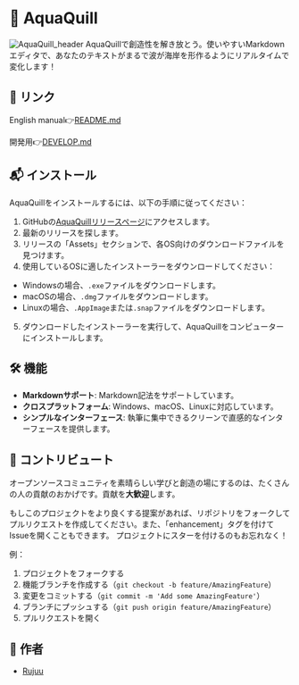 # 🌊 AquaQuill

![AquaQuill_header](https://github.com/user-attachments/assets/df515c2f-a78d-413f-bc62-b6984e5a10c5)
AquaQuillで創造性を解き放とう。使いやすいMarkdownエディタで、あなたのテキストがまるで波が海岸を形作るようにリアルタイムで変化します！

## 🔗 リンク

English manual👉[README.md](https://github.com/Rujuu-prog/AquaQuill/blob/main/README.md)

開発用👉[DEVELOP.md](https://github.com/Rujuu-prog/AquaQuill/blob/main/DEVELOP.md)

## 📬 インストール

AquaQuillをインストールするには、以下の手順に従ってください：

1. GitHubの[AquaQuillリリースページ](https://github.com/Rujuu-prog/AquaQuill/releases)にアクセスします。
2. 最新のリリースを探します。
3. リリースの「Assets」セクションで、各OS向けのダウンロードファイルを見つけます。
4. 使用しているOSに適したインストーラーをダウンロードしてください：
  - Windowsの場合、`.exe`ファイルをダウンロードします。
  - macOSの場合、`.dmg`ファイルをダウンロードします。
  - Linuxの場合、`.AppImage`または`.snap`ファイルをダウンロードします。
5. ダウンロードしたインストーラーを実行して、AquaQuillをコンピューターにインストールします。

## 🛠️ 機能

- **Markdownサポート**: Markdown記法をサポートしています。
- **クロスプラットフォーム**: Windows、macOS、Linuxに対応しています。
- **シンプルなインターフェース**: 執筆に集中できるクリーンで直感的なインターフェースを提供します。

## 🤝 コントリビュート

オープンソースコミュニティを素晴らしい学びと創造の場にするのは、たくさんの人の貢献のおかげです。貢献を**大歓迎**します。

もしこのプロジェクトをより良くする提案があれば、リポジトリをフォークしてプルリクエストを作成してください。また、「enhancement」タグを付けてIssueを開くこともできます。
プロジェクトにスターを付けるのもお忘れなく！

例：
1. プロジェクトをフォークする
2. 機能ブランチを作成する（`git checkout -b feature/AmazingFeature`）
3. 変更をコミットする（`git commit -m 'Add some AmazingFeature'`）
4. ブランチにプッシュする（`git push origin feature/AmazingFeature`）
5. プルリクエストを開く

## 👤 作者
- [Rujuu](https://github.com/Rujuu-prog)
